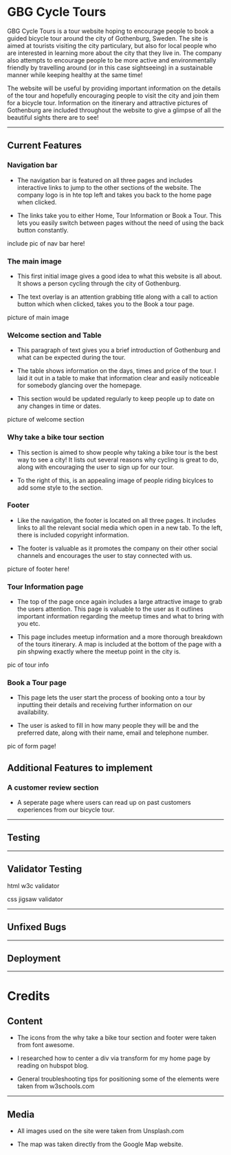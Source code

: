 # GBG Cycle Tours
GBG Cycle Tours is a tour website hoping to encourage people to book a guided bicycle tour around the city of Gothenburg, Sweden.
The site is aimed at tourists visiting the city particulary, but also for local people who are interested in learning more about the city that they live in. The company also attempts to encourage people to be more active and environmentally friendly by travelling around (or in this case sightseeing) in a sustainable manner while keeping healthy at the same time!

The website will be useful by providing important information on the details of the tour and hopefully encouraging people to visit the city and join them for a bicycle tour. Information on the itinerary and attractive pictures of Gothenburg are included throughout the website to give a glimpse of all the beautiful sights there are to see!
* * * 

## Current Features

 ### Navigation bar 

 - The navigation bar is featured on all three pages and includes interactive links to jump to the other sections of the website. The company logo is in hte top left and takes you back to the home page when clicked.
 
 - The links take you to either Home, Tour Information or Book a Tour. This lets you easily switch between pages without the need of using the back button constantly.

 include pic of nav bar here!

 ### The main image 

 - This first initial image gives a good idea to what this website is all about. It shows a person cycling through the city of Gothenburg.

 - The text overlay is an attention grabbing title along with a call to action button which when clicked, takes you to the Book a tour page.

 picture of main image 

 ### Welcome section and Table 

 - This paragraph of text gives you a brief introduction of Gothenburg and what can be expected during the tour.

 - The table shows information on the days, times and price of the tour. I laid it out in a table to make that information clear and easily noticeable for somebody glancing over the homepage.

 - This section would be updated regularly to keep people up to date on any changes in time or dates.

 picture of welcome section

 ### Why take a bike tour section

 - This section is aimed to show people why taking a bike tour is the best way to see a city!
 It lists out several reasons why cycling is great to do, along with encouraging the user to sign up for our tour.

 - To the right of this, is an appealing image of people riding bicylces to add some style to the section.

 ### Footer

 - Like the navigation, the footer is located on all three pages. It includes links to all the relevant social media which open in a new tab. To the left, there is included copyright information.

 - The footer is valuable as it promotes the company on their other social channels and encourages the user to stay connected with us.

 picture of footer here!

 ### Tour Information page 

 - The top of the page once again includes a large attractive image to grab the users attention. This page is valuable to the user as it outlines important information regarding the meetup times and what to bring with you etc.

 - This page includes meetup information and a more thorough breakdown of the tours itinerary. A map is included at the bottom of the page with a pin shpwing exactly where the meetup point in the city is.

 pic of tour info

 ### Book a Tour page 

 - This page lets the user start the process of booking onto a tour by inputting their details and receiving further information on our availability.

 - The user is asked to fill in how many people they will be and the preferred date, along with their name, email and telephone number.

 pic of form page!

 ## Additional Features to implement

 ### A customer review section
 - A seperate page where users can read up on past customers experiences from our bicycle tour.
 * * * 

 ## Testing
* * *

 ## Validator Testing 

 html w3c validator 

 css jigsaw validator
 * * * 

 ## Unfixed Bugs
 * * *

 ## Deployment
 * * * 

 # Credits

## Content 

- The icons from the why take a bike tour section and footer were taken from font awesome.

- I researched how to center a div via transform for my home page by reading on hubspot blog.

- General troubleshooting tips for positioning some of the elements were taken from w3schools.com
* * *

## Media 

- All images used on the site were taken from Unsplash.com

- The map was taken directly from the Google Map website.








 
